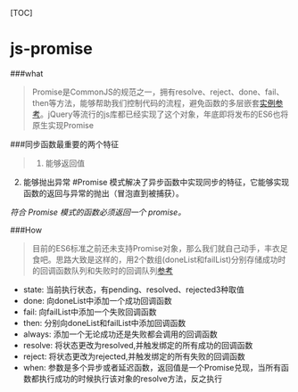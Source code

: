 [TOC]
# js-promise

###what
> Promise是CommonJS的规范之一，拥有resolve、reject、done、fail、then等方法，能够帮助我们控制代码的流程，避免函数的多层嵌套[实例参考][1]。jQuery等流行的js库都已经实现了这个对象，年底即将发布的ES6也将原生实现Promise

###同步函数最重要的两个特征
> 1. 能够返回值
2. 能够抛出异常
 #Promise 模式解决了异步函数中实现同步的特征，它能够实现函数的返回与异常的抛出（冒泡直到被捕获）。
  
  *符合 Promise 模式的函数必须返回一个 promise。*

###How
>目前的ES6标准之前还未支持Promise对象，那么我们就自己动手，丰衣足食吧。思路大致是这样的，用2个数组(doneList和failList)分别存储成功时的回调函数队列和失败时的回调队列[参考][1]
* state: 当前执行状态，有pending、resolved、rejected3种取值
* done: 向doneList中添加一个成功回调函数
* fail: 向failList中添加一个失败回调函数
* then: 分别向doneList和failList中添加回调函数
* always: 添加一个无论成功还是失败都会调用的回调函数
* resolve: 将状态更改为resolved,并触发绑定的所有成功的回调函数
* reject: 将状态更改为rejected,并触发绑定的所有失败的回调函数
* when: 参数是多个异步或者延迟函数，返回值是一个Promise兑现，当所有函数都执行成功的时候执行该对象的resolve方法，反之执行



[1]: https://segmentfault.com/a/1190000000684654#articleHeader1
